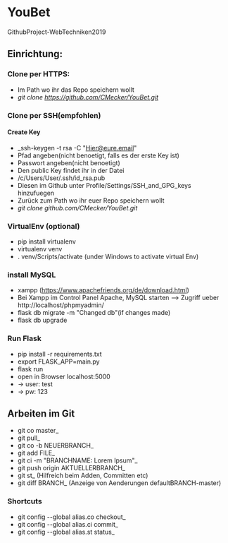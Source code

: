 # YouBet
GithubProject-WebTechniken2019

## Einrichtung:

### Clone per HTTPS:

* Im Path wo ihr das Repo speichern wollt  
* _git clone https://github.com/CMecker/YouBet.git_

### Clone per SSH(empfohlen)

#### Create Key 

* _ssh-keygen -t rsa -C "Hier@eure.email"  
* Pfad angeben(nicht benoetigt, falls es der erste Key ist)  
* Passwort angeben(nicht benoetigt)  
* Den public Key findet ihr in der Datei  
* /c/Users/User/.ssh/id_rsa.pub  
* Diesen im Github unter Profile/Settings/SSH_and_GPG_keys hinzufuegen  
* Zurück zum Path wo ihr euer Repo speichern wollt  
* _git clone github.com/CMecker/YouBet.git_  

### VirtualEnv (optional)

* pip install virtualenv  
* virtualenv venv  
* . venv/Scripts/activate (under Windows to activate virtual Env)  

### install MySQL

* xampp (https://www.apachefriends.org/de/download.html)
* Bei Xampp im Control Panel Apache, MySQL starten --> Zugriff ueber http://localhost/phpmyadmin/
* flask db migrate -m "Changed db"(if changes made)  
* flask db upgrade  

### Run Flask

* pip install -r requirements.txt  
* export FLASK_APP=main.py  
* flask run  
* open in Browser localhost:5000  
* -> user: test  
* -> pw: 123  

## Arbeiten im Git

* git co master_  
* git pull_  
* git co -b NEUERBRANCH_  
* git add FILE_  
* git ci -m "BRANCHNAME: Lorem Ipsum"_  
* git push origin AKTUELLERBRANCH_  
* git st_ (Hilfreich beim Adden, Committen etc)  
* git diff BRANCH_ (Anzeige von Aenderungen defaultBRANCH-master)  

### Shortcuts

* git config --global alias.co checkout_  
* git config --global alias.ci commit_  
* git config --global alias.st status_  
